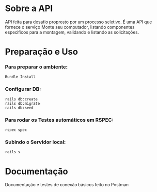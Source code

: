 # Sobre a API

  API feita para desafio proprosto por um processo seletivo. É uma API que fornece o serviço Monte seu computador, listando componentes especificos para a montagem, validando e listando as solicitações.

# Preparação e Uso

### Para preparar o ambiente:

```
Bundle Install
```

### Configurar DB:
```
rails db:create
rails db:migrate
rails db:seed
```

### Para rodar os Testes automáticos em RSPEC:

```
rspec spec
```

### Subindo o Servidor local:

```
rails s
```

# Documentação

  Documentação e testes de conexão básicos feito no Postman 
